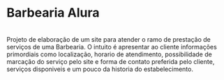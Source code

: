<h1>Barbearia Alura</h1>
<br>
Projeto de elaboração de um site para atender o ramo de prestação de serviços de uma Barbearia. O intuito é apresentar ao cliente informações primordiais como localização, horario de atendimento, possibilidade de marcação do serviço pelo site e forma de contato preferida pelo cliente, serviços disponiveis e um pouco da historia do estabelecimento.